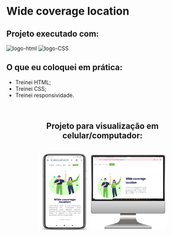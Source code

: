 <h1>  Wide coverage location </h1>
<h2> Projeto executado com:</h2>
<div>
<img src="https://img.shields.io/badge/HTML5-E34F26?style=for-the-badge&logo=html5&logoColor=white" alt="logo-html">
<img src="https://img.shields.io/badge/CSS3-1572B6?style=for-the-badge&logo=css3&logoColor=white" alt="logo-CSS">
</div>
<h2> O que eu coloquei em prática: </h2>
<ul>
  <li> Treinei HTML;</li>
  <li> Treinei CSS;</li>
  <li> Treinei responsividade.</li>
</ul>
<br>
<h2 align="center">Projeto para visualização em celular/computador:</h2>
<br>
<div align="center">
<img src="https://github.com/diullyevely/Wide-coverage/blob/main/Assets/WhatsApp%20Image%202025-02-21%20at%2011.22.55%20(1).jpeg?raw=true" alt="logo-cell" width="130px" height="200px">
<img src="https://github.com/diullyevely/Wide-coverage/blob/main/Assets/WhatsApp%20Image%202025-02-21%20at%2011.22.55.jpeg?raw=true" alt="logo-computador" width="200px" height="200px" >
</div>
